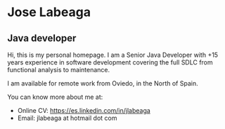 # Jose Labeaga
## Java developer

Hi, this is my personal homepage. I am a Senior Java Developer with +15 years experience in software development covering the full SDLC from functional analysis to maintenance. 

I am available for remote work from Oviedo, in the North of Spain.

You can know more about me at:

- Online CV: https://es.linkedin.com/in/jlabeaga
- Email: jlabeaga at hotmail dot com





